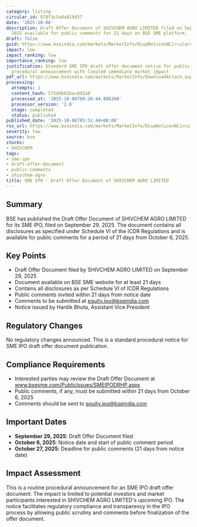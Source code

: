 ```yaml
---
category: listing
circular_id: 974f3c5a0a019d37
date: '2025-10-06'
description: Draft Offer Document of SHIVCHEM AGRO LIMITED filed on September 29,
  2025 available for public comments for 21 days on BSE SME platform.
draft: false
guid: https://www.bseindia.com/markets/MarketInfo/DispNoticesNCirculars.aspx?Noticeid={2693888A-A7EC-436A-AFC3-A41716874133}&noticeno=20251006-7&dt=10/06/2025&icount=7&totcount=16&flag=0
impact: low
impact_ranking: low
importance_ranking: low
justification: Standard SME IPO draft offer document notice for public comments, routine
  procedural announcement with limited immediate market impact
pdf_url: https://www.bseindia.com/markets/MarketInfo/DownloadAttach.aspx?id=20251006-7&attachedId=
processing:
  attempts: 1
  content_hash: 575ddb81bac8d2a8
  processed_at: '2025-10-06T09:28:44.886260'
  processor_version: '2.0'
  stage: completed
  status: published
published_date: '2025-10-06T05:51:44+00:00'
rss_url: https://www.bseindia.com/markets/MarketInfo/DispNoticesNCirculars.aspx?Noticeid={2693888A-A7EC-436A-AFC3-A41716874133}&noticeno=20251006-7&dt=10/06/2025&icount=7&totcount=16&flag=0
severity: low
source: bse
stocks:
- SHIVCHEM
tags:
- sme-ipo
- draft-offer-document
- public-comments
- shivchem-agro
title: SME IPO - Draft Offer Document of SHIVCHEM AGRO LIMITED
---
```


## Summary

BSE has published the Draft Offer Document of SHIVCHEM AGRO LIMITED for its SME IPO, filed on September 29, 2025. The document contains all disclosures as specified under Schedule VI of the ICDR Regulations and is available for public comments for a period of 21 days from October 6, 2025.

## Key Points

- Draft Offer Document filed by SHIVCHEM AGRO LIMITED on September 29, 2025
- Document available on BSE SME website for at least 21 days
- Contains all disclosures as per Schedule VI of ICDR Regulations
- Public comments invited within 21 days from notice date
- Comments to be submitted at equity.ipo@bseindia.com
- Notice issued by Hardik Bhuta, Assistant Vice President

## Regulatory Changes

No regulatory changes announced. This is a standard procedural notice for SME IPO draft offer document publication.

## Compliance Requirements

- Interested parties may review the Draft Offer Document at www.bsesme.com/PublicIssues/SMEIPODRHP.aspx
- Public comments, if any, must be submitted within 21 days from October 6, 2025
- Comments should be sent to equity.ipo@bseindia.com

## Important Dates

- **September 29, 2025**: Draft Offer Document filed
- **October 6, 2025**: Notice date and start of public comment period
- **October 27, 2025**: Deadline for public comments (21 days from notice date)

## Impact Assessment

This is a routine procedural announcement for an SME IPO draft offer document. The impact is limited to potential investors and market participants interested in SHIVCHEM AGRO LIMITED's upcoming IPO. The notice facilitates regulatory compliance and transparency in the IPO process by allowing public scrutiny and comments before finalization of the offer document.